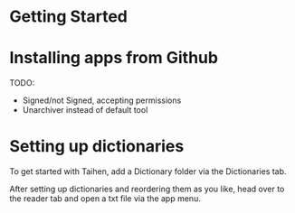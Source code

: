 # Getting Started

# Installing apps from Github

TODO:
- Signed/not Signed, accepting permissions
- Unarchiver instead of default tool

# Setting up dictionaries

To get started with Taihen, add a Dictionary folder via the Dictionaries tab.

After setting up dictionaries and reordering them as you like, head over to the reader tab and open a txt file via the app menu.
